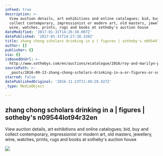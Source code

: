 ```yaml
---
inFeed: true
description: >-
  View auction details, art exhibitions and online catalogues; bid, buy and
  collect contemporary, impressionist or modern art, old masters, jewellery,
  wine, watches, prints, rugs and books at sotheby's auction house
dateModified: '2017-01-31T14:26:38.007Z'
datePublished: '2017-01-31T14:27:38.320Z'
title: zhang chong scholars drinking in a | figures | sotheby's n09544lot94r32en
author: []
publisher: {}
via: {}
isBasedOnUrl: >-
  http://www.sothebys.com/en/auctions/ecatalogue/2016/roy-and-marilyn-papp-collection-of-chinese-paintings-n09544/lot.506.html
sourcePath: >-
  _posts/2016-09-13-zhang-chong-scholars-drinking-in-a-or-figures-or-sothebys-n09.md
starred: false
datePublishedOriginal: '2016-11-23T11:40:29.427Z'
_type: MediaObject

---
```

<article style=""><h1>zhang chong scholars drinking in a | figures | sotheby's n09544lot94r32en</h1><p>View auction details, art exhibitions and online catalogues; bid, buy and collect contemporary, impressionist or modern art, old masters, jewellery, wine, watches, prints, rugs and books at sotheby's auction house</p><img src="http://www.sothebys.com/content/dam/stb/lots/N09/N09544/472N09544_94R32.jpg" /></article>